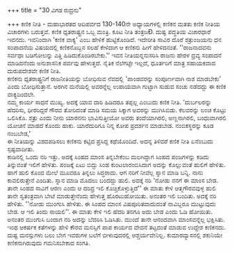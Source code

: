 +++
title = "30 ವಿಗಡ ರುದ್ರನು"

+++
ಕಣಿಕ ನೀತಿ - ಮಹಾಭಾರತದ ಆದಿಪರ್ವದ 130-140ನೇ ಅಧ್ಯಾಯಗಳಲ್ಲಿ ಕಣಿಕನ ಮತತು ಕಣಿಕ ನೀತಿಯ ವಿಚಾರಗಳು ಬರುತ್ತವೆ. ಕಣಿಕ ಧೃತರಾಷ್ಟ್ರನ ಒಬ್ಬ ಮಂತ್ರಿ. ಕೂಟ ನೀತಿ ತಂತ್ರಜÐ. ದುಷ್ಟ ಪದ್ಧತಿಯ ವಿಚಾರಧಾರೆ ಇವನದು. ಇವನಿಂದಾಗಿ 'ಕಣಿಕ ವಾಕ್ಯ' ಎಂಬ ಹೇಳಿಕೆ ಹುಟ್ಟಿಕೊಂಡಿದೆ. ಇದೇರೀತಿ ಸಾವಿರ ದೊರೆ ಶತ್ರುಂಜಯನು ಧನ ಸಂಪಾದನೆಯ ವಿಷಯದಲ್ಲಿ ಕಣಿಕನೊಬ್ಬನ ಸಲಹೆ ಕೇಳಿದಾಗ ಆ ಕಣಿಕನು ಹೀಗೆ ಹೇಳಿದನಂತೆ. ''ರಾಜನಾದವನು ಸರ್ವಥಾ ಬಡಿಗೋಲನ್ನು ಎತ್ತಿ ಹಿಡಿದುಕೊಂಡಿರಬೇಕು.'' ಇವನ ನೀತಿಯನ್ನನುಸರಿಸಿ ರಾಜನು ಹೇರಳ ದ್ರವ್ಯ ಸಂಪಾದನೆ ಮಾಡಿದನೆಂದು ಅನುಶಾಸನಿಕ ಪರ್ವವು ಹೇಳುತ್ತದೆ. ನೈತಿಕ ನೆಲೆಗಟ್ಟೇ ಇಲ್ಲದೆ, ಧೂರ್ತರಿಗೆ ಮಾತ್ರ ಸಹಾಯಕವಾದ ದುರುಪದೇಶವೇ ಕಣಿಕ ನೀತಿ.  
ಕಣಿಕನು ಧೃತರಾಷ್ಟ್ರನಿಗೆ ರಾಜನೀತಿಯನ್ನು ಬೋಧಿಸುವ ನೆವದಲ್ಲಿ 'ಪಾಂಡವರನ್ನು ಸಂಪೂರ್ಣವಾಗಿ ನಾಶ ಮಾಡಬೇಕು' ಎಂದು ಬೋಧಿಸುತ್ತಾನೆ. ಅರಗಿನ ಮನೆಯಲ್ಲಿ ಅವರನ್ನೆಲ್ಲ ಉಪಾಯವಾಗಿ ಗುಟ್ಟಾಗಿ ಸುಡುವ ಸಂಚು ನಡೆದದ್ದು ಈ ಕಣಿಕ ವಾಕ್ಯದಿಂದಲೇ.  
ನಮ್ಮ ಕಾರ್ಯ ಸಾಧನೆ ಮುಖ್ಯ. ಅದಕ್ಕೆ ಯಾವ ದಾರಿ ಹಿಡಿದರೂ ತಪ್ಪಲ್ಲ ಎಂಬುದು ಕಣಿಕ ನೀತಿ. 'ದುರ್ಬಲರನ್ನು ಹೆದರಿಸು, ಧೀರರಿದ್ದರೆ ಗೌರವ ತೋರಿದಂತೆ ಮಾಡಿ ಸಮಯ ಸಿಕ್ಕಾಗ ಅವರನ್ನು ಮುಗಿಸಿಬಿಡು. ಕೆಲವರನ್ನು ಲಂಚ ಕೊಟ್ಟು ಒಲಿಸಿಕೊ. ಶತ್ರು ಎಂದು ನೀನು ಯಾರನನು ಭಾವಿಸುತ್ತೀಯೋ ಅವರು ತಂದೆಯಾಗಿರಲಿ, ಅಣ್ಣನಾಗಿರಲಿ, ಬಂಧುವಾಗಿರಲಿ ಯೋಚನೆ ಮಾಡದೆ ಕೊಂದು ಹಾಕು. ಯಾರೆದುರಿಗೂ ನಿನ್ನ ಕೋಪ ಪ್ರದರ್ಶನ ಮಾಡಬೇಡ. ನಂಬಿಕಸ್ಥರನ್ನು ಕೂಡ ನಂಬಬೇಡ,'  
ಈ ನೀತಿಯನ್ನು ವಿಶದಪಡಿಸಲು ಕಣಿಕನು ಕಟ್ಟಿದ ಪ್ರಸಿದ್ದ ಕಥೆಯೊಂದಿದೆ. ಅದನ್ನ ತಿಳಿದರೆ ಕಣಿಕ ನೀತಿ ಏನೆಂಬುದು ಸ್ಪಷ್ಟವಾದೀತು.  
ಕಾಡಿನಲ್ಲಿ ಒಂದು ನರಿ ಇತ್ತು. ಅದಕ್ಕೆ ಸಿಂಹದ ಮಾಂಸ ತಿನ್ನಬೇಕೆಂಬ ಮಲಗಿದ್ದಾಗ ಸಿಂಹದ ಪಂಜಗಳನ್ನು ಕಡಿದು ತಿನ್ನುವಂತೆ ಇಲಿಗೆ ಹೇಳಿತು. ಪಂಜಕ್ಕೆ ಏಟು ಬಿದ್ದು ಸಿಂಹ ಕುಂಟಲಾರಂಬಿಸಿದಾಗ ಅದನ್ನು ಕೊಲ್ಲುವಂತೆ ಹುಲಿಗೆ ಹೇಳಿತು. ಹಾಗೆ ಹುಲಿ ಕೊಂದ ಮೇಲೆ ಮೂವರೂ ತಿನ್ನಲು ಸಿದ್ಧರಾದು. ಆಗ ನರಿಗೆ ನೀವೆಲ್ಲ ಸ್ನಾನ ಮಾಡಿ ಬನ್ನಿ. ನಾನು ಕಾವಲಿರುತ್ತೇನೆ ಎಂದಿತು. ಸ್ನಾನ ಮಾಡಿ ಮೊದಲು ಬಂದದ್ದು ಹುಲಿ. ಅದಕ್ಕೆ ನರಿ 'ನೋಡು ನನಗೆ ಈ ಮಾಂಸ ಬೇಡ. ತಾನೇ ಸಿಂಹದ ಸಾವಿಗೆ ಆರಣ ಎಂದು ಆ ದರಿದ್ರ ಇಲಿ ಕೊಚ್ಚಿಕೊಳ್ಳುತ್ತಿದೆ'' ಈ ಮಾತು ಕೇಳಿ ಆತ್ಮಗೌರವವುಳ್ಳ ಹುಲಿ ತಾನೇ ಸ್ವತಂತ್ರವಾಗಿ ಬೇಟೆ ಮಾಡುತ್ತೇನೆಂದು ಹೇಳುತ್ತ ಹೊರಟುಹೋಯಿತು. ಅನಂತರ ಇಲಿ ಬಂದಿತು. ಅದಕ್ಕೆ ನರಿ ಹೇಳಿತು. ''ನೋಡು ಮುಂಗುಸಿ ಹೇಳಿತು. ಈ ಸಿಂಹದ ಮಾಂಸ ವಿಷಪೂರಿತವಾದುದಂತೆ ನಾವಿಬ್ಬರೂ ಮುಟ್ಟುವುದು ಬೇಡ. ಆ ಇಲಿ ತಿಂದು ಸಾಯಲಿ''. ಈ ಮಾತು ಕೇಳಿ ಇಲಿ ಹೆದರಿ ತನಗೂ ಅದು ಬೇಡ ಎಂದು ಓಡಿ ಹೋಯಿತು. ಅನಂತರ ಮುಂಗುಸಿ ಬಂದಾಗ ನರಿ ಅದನ್ನು ಬೆದರಿಸಿ ಓಡಿಸಿತು. ಮುಂದೆ ತಾನೇ ಆನಂದವಾಗಿ ಮಾಂಸವನ್ನೆಲ್ಲ ಭಕ್ಷಿಸಿತು. ಇಂಥ ಆಕರ್ಷಕ ಕತೆಗಳನ್ನು ಹೇಳಿ ಕೌರವ ಮನಸ್ಸಿಗೆ ಪಾಪ ಕಾರ್ಯದ ವೇದನೆ ತಟ್ಟದಂತೆ ಮಾಡುವ ಉದ್ದೇಶ ಕಣಿಕನದು. ದುಷ್ಟ ಮನಸ್ಸುಗಳು ಬಲು ಬೇಗ ಇವರುಗಳ ಬಲೆಗೆ ಬೀಳುವುದರಲ್ಲಿ ಆಶ್ಚರ್ಯವೇನಿಲ್ಲ. ಕುಮಾರವ್ಯಾಸನಲ್ಲಿ ಶಕುನಿಯೇ ಕಣಿಕನಾಗಿರುವುದು ಗಮನಿಸಬೇಕಾದ ಸಂಗತಿ.